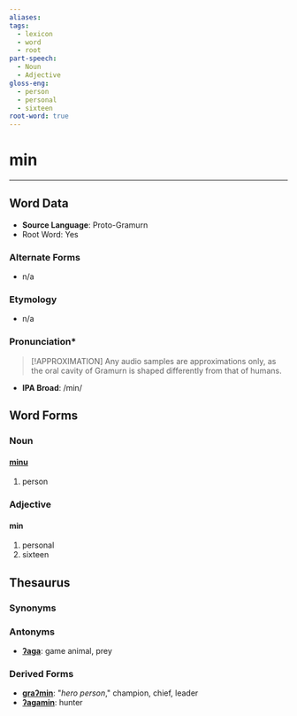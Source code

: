 ```yaml
---
aliases: 
tags:
  - lexicon
  - word
  - root
part-speech:
  - Noun
  - Adjective
gloss-eng:
  - person
  - personal
  - sixteen
root-word: true
---
```

# min
---
## Word Data
- **Source Language**: Proto-Gramurn
- Root Word: Yes
### Alternate Forms
- n/a
### Etymology
- n/a
### Pronunciation\*
> [!APPROXIMATION]
> Any audio samples are approximations only, as the oral cavity of Gramurn is shaped differently from that of humans.
- **IPA Broad**: /min/
## Word Forms

### Noun
#### [minu](lexicon/m/minu)
1. person
### Adjective
#### min
1. personal
2. sixteen
## Thesaurus
### Synonyms

### Antonyms
- [**ʔaga**](lexicon/ʔ/ʔaga): game animal, prey
### Derived Forms
- [**graʔmin**](lexicon/g/graʔmin): "_hero person_," champion, chief, leader
- [**ʔagamin**](lexicon/ʔ/ʔagamin): hunter